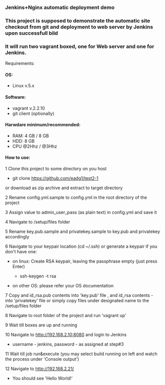 ### Jenkins+Nginx automatic deployment demo
### This project is supposed to demonstrate the automatic site checkout from git and deployment to web server by Jenkins upon successfull bild
### It will run two vagrant boxed, one for Web server and one for Jenkins.
Requirements:
  #### OS: 
   * Linux v.5.x
  #### Software:
   * vagrant v.2.2.10
   * git client (optionally)
  #### Harwdare minimum/recommended:
   * RAM: 4 GB / 8 GB
   * HDD: 8 GB
   * CPU @2Hhz / @3Hhz
   
#### How to use:

1 Clone this project to some directory on you host
 * git clone https://github.com/eadg1/test2-1
 
or download as zip archive and extract to target directory

2 Rename config.yml.sample to config.yml in the root directory of the project

3 Assign value to admin_user_pass (as plain text) in config.yml and save it

4 Navigate to /setup/files folder

5 Rename key.pub.sample and privatekey.sample to key.pub and privatekey accordingly

6 Navigate to your keypair location (cd ~/.ssh) or generate a keypair if you don't have one:
 * on linux: Create RSA keypair, leaving the passphrase empty (just press Enter)
 
   * ssh-keygen -t rsa
   
 * on other OS: please refer your OS documentation
 
 7 Copy and id_rsa.pub contents into 'key.pub' file , and id_rsa contents - into 'privatekey' file or simply copy files under designated name to  the /setup/files folder
 
 8 Navigate to root folder of the project and run 'vagrant up'
 
 9 Wait till boxes are up and running
 
 10 Navigate to http://192.168.2.10:8080 and login to Jenkins
 * username - jenkins, password - as assigned at step#3
 
 11 Wait till job run&execute (you may select build running on left and watch the process under 'Console output')
 
 12 Navigate to http://192.168.2.21/
  * You should see 'Hello World!' 
    
    
 
 
 
   